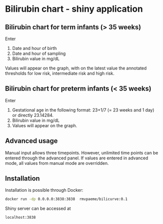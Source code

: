 # Bilirubin chart - shiny application

## Bilirubin chart for term infants (> 35 weeks)
Enter
1. Date and hour of birth
2. Date and hour of sampling
3. Bilirubin value in mg/dL

Values will appear on the graph, with on the latest value the annotated thresholds for low risk, intermediate risk and high risk. 

## Bilirubin chart for preterm infants (< 35 weeks)
Enter
1. Gestational age in the following format: 23+1/7 (= 23 weeks and 1 day) or directly 23.14284.
2. Bilirubin value in mg/dL
3. Values will appear on the graph.
   
## Advanced usage
Manual input allows three timepoints. However, unlimited time points can be entered through the advanced panel. If values are entered in advanced mode, all values from manual mode are overridden.

## Installation 

Installation is possible through Docker:

```bash
docker run -dp 0.0.0.0:3838:3838  rmvpaeme/bilicurve:0.1
```

Shiny server can be accessed at

```
localhost:3838
```
